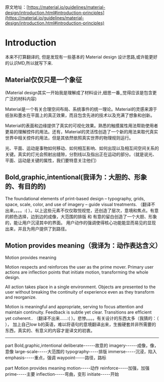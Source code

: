 原文地址：[https://material.io/guidelines/material-design/introduction.html#introduction-principles](https://material.io/guidelines/material-design/introduction.html#introduction-principles)

# Introduction #

本来不打算翻译的, 但是发现有一些基本的 Material design 设计思路,或许能更好的认识MD,所以就写下来.

## Material仅仅只是一个象征 ##
(Material design其实一开始我是理解成了材料设计,细思一番,,觉得应该是包含更广泛的材料内容)

Material是一个有关合理空间布局、系统事件的统一理论。Material的灵感来源于纸张和墨水在平面上的真正效果，而且包含先进的技术以及充满了想象和创新。

Material的表面和边缘提供了真实的可视化效果。熟悉的触摸属性用法帮助使用者更易的理解控件的用法。还有，Material的灵活性创造了一个新的用法来取代真实世界中相关控件的用法，但是其依然依照真实世界的物理规则运行。

光、平面、运动是事物如何移动、如何相互影响、如何出现以及相互间空间关系的关键。真实的灯光会照射出缝隙，分割线以及指出正在运动的部分。（就是说光、平面、运动是关键的属性，我们要特意关注他们）

## Bold,graphic,intentional(我译为：大胆的、形象的、有目的的) ##
The foundational elements of print-based design – typography, grids, space, scale, color, and use of imagery – guide visual treatments. （翻译不出来。。。。:( ）。以上这些元素不仅仅取悦视觉，还创造了层次，意境和焦点。有意的颜色选择，边到边的成像，大范围的排版 和 有意的留白创造了一个大胆、形象的，能让用户沉浸其中的界面。
用户动作的强调使得核心功能能显而易见的显现出来，并且为用户提供了到路径。

## Motion provides meaning（我译为：动作表达含义） ##

Motion provides meaning

Motion respects and reinforces the user as the prime mover. Primary user actions are inflection points that initiate motion, transforming the whole design.

All action takes place in a single environment. Objects are presented to the user without breaking the continuity of experience even as they transform and reorganize.

Motion is meaningful and appropriate, serving to focus attention and maintain continuity. Feedback is subtle yet clear. Transitions are efﬁcient yet coherent.. （翻译不出来......:( ）。悲惨。。。。有关设计的东西太多（我猜的：（ ）， 加上自己low b的英语，难以将语句的意境翻译出来，生搬硬套并非所需要的东西，真实的、有意义的内容才是译文的初衷。


--------------------------------------------------------

part Bold,graphic,intentional
deliberate------故意的
imagery------成像，像，意像
large-scale-----大范围的
typography-----排版
immerse-----沉浸，陷入
emphasis-----重点，强调
waypoint-----路径，路标

part Motion provides meaning
motion-----动作
reinforce-----加强，加强
prime-----主要
inflection-----弯曲，变形
initiate-----开始